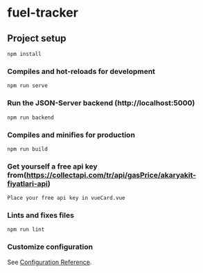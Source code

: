 # fuel-tracker

## Project setup
```
npm install
```

### Compiles and hot-reloads for development
```
npm run serve
```
### Run the JSON-Server backend (http://localhost:5000)
```
npm run backend
```
### Compiles and minifies for production
```
npm run build
```
### Get yourself a free api key from(https://collectapi.com/tr/api/gasPrice/akaryakit-fiyatlari-api)
```
Place your free api key in vueCard.vue
```
### Lints and fixes files
```
npm run lint
```

### Customize configuration
See [Configuration Reference](https://cli.vuejs.org/config/).
